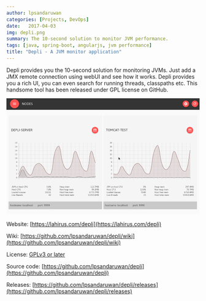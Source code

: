 ```yaml
---
author: lpsandaruwan
categories: [Projects, DevOps]
date:   2017-04-03
img: depli.png
summary: The 10-second solution to monitor JVM performance.
tags: [java, spring-boot, angularjs, jvm performance]
title: "Depli - A JVM monitor application"
---
```


Depli provides you the 10-second solution for monitoring JVMs. Just add a JMX remote connection using webUI and see how it works.
Depli provides you a rich UI, you can even search for running threads, classpaths etc.
This handsome tool has been released under GPL license on GitHub.

![depli](/assets/img/content/depli.png)


Website: [https://lahirus.com/depli](https://lahirus.com/depli)

Wiki: [https://github.com/lpsandaruwan/depli/wiki](https://github.com/lpsandaruwan/depli/wiki)

License: [GPLv3 or later](https://github.com/lpsandaruwan/depli/blob/master/README.md)

Source code: [https://github.com/lpsandaruwan/depli](https://github.com/lpsandaruwan/depli)

Releases: [https://github.com/lpsandaruwan/depli/releases](https://github.com/lpsandaruwan/depli/releases)